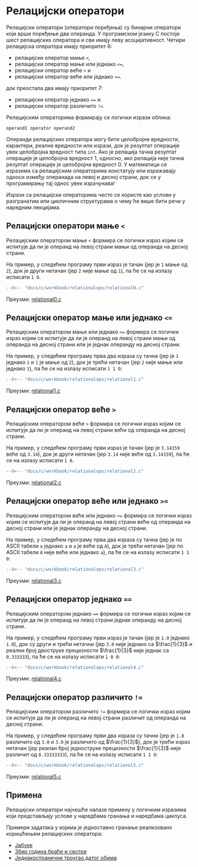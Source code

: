 # Релацијски оператори

Релацијски оператори (оператори поређења) су бинарни оператори који врше
поређење два операнда. У програмском језику C постоји шест релацијских
оператора и сви имају леву асоцијативност. Четири релацијска оператора имају
приоритет 6:

- релацијски оператор мање `<`,
- релацијски оператор мање или једнако `<=`,
- релацијски оператор веће `>` и
- релацијски оператор веће или једнако `>=`.

док преостала два имају приоритет 7:

- релацијски оператор једнако `==` и
- релацијски оператор различито `!=`.

Релацијским операторима формирају се логички изрази облика:

```text
operand1 operator operand2
```

Операнди релацијских оператора могу бити целобројне вредности, карактери,
реалне вредности или изрази, док је резултат операције увек целобројна вредност
типа `int`. Ако је релација тачна резултат операције је целобројна вредност 1,
односно, ако релација није тачна резултат операције је целобројна вредност 0.
У математици се изразима са релацијским операторима констатују или изражавају
односи између операнада на левој и десној страни, док се у програмирању тај
однос увек израчунава!

Изрази са релацијски операторима често се користе као услови у разгранатим или
цикличним структурама о чему ће више бити речи у наредним лекцијама.

## Релацијски оператори мање `<`

Релацијским оператором мање `<` формира се логички израз којим се испитује да
ли је операнд на левој страни мањи од операнда на десној страни.

На пример, у следећем програму први израз је тачан (јер је `1` мање од `2`),
док је други нетачан (јер `2` није мање од `1`), па ће се на излазу исписати
`1 0`.

```c
--8<-- "docs/c/workbook/relationalops/relational0.c"
```

Преузми: [relational0.c](workbook/relationalops/relational0.c)

## Релацијски оператор мање или једнако `<=`

Релацијским оператором мање или једнако `<=` формира се логички израз којим се
испитује да ли је операнд на левој страни мањи од операнда на десној страни или
је једнак операнду на десној страни.

На пример, у следећем програму прва два израза су тачна (јер је `1` једнако `1`
и `1` је мање од `2`), док је трећи нетачан (јер `2` није мање или једнако
`1`), па ће се на излазу исписати `1 1 0`:

```c
--8<-- "docs/c/workbook/relationalops/relational1.c"
```

Преузми: [relational1.c](workbook/relationalops/relational1.c)

## Релацијски оператор веће `>`

Релацијским оператором веће `>` формира се логички израз којим се испитује да
ли је операнд на левој страни већи од операнда на десној страни.

На пример, у следећем програму први израз је тачан (јер је `3.14159` веће од
`3.14`), док је други нетачан (јер `3.14` није веће од `3.14159`), па ће се на
излазу исписати `1 0`.

```c
--8<-- "docs/c/workbook/relationalops/relational2.c"
```

Преузми: [relational2.c](workbook/relationalops/relational2.c)

## Релацијски оператор веће или једнако `>=`

Релацијским оператором веће или једнако `>=` формира се логички израз којим се
испитује да ли је операнд на левој страни већи од операнда на десној страни или
је једнак операнду на десној страни.

На пример, у следећем програму прва два израза су тачна (јер је по ASCII табели
`a` једнако `a` и `a` је веће од `A`), док је трећи нетачан (јер по ASCII
табели `A` није веће или једнако `a`), па ће се на излазу исписати `1 1 0`:

```c
--8<-- "docs/c/workbook/relationalops/relational3.c"
```

Преузми: [relational3.c](workbook/relationalops/relational3.c)

## Релацијски оператор једнако `==`

Релацијским оператором једнако `==` формира се логички израз којим се испитује
да ли је операнд на левој страни једнак операнду на десној страни.

На пример, у следећем програму први израз је тачан (јер је `1.0` једнако
`1.0`), док су други и трећи нетачни (јер `3.0` није једнако са $\frac{1}{3}$
и реални број двоструке прецизности $\frac{1}{3}$ није једнак са `0.333333`),
па ће се на излазу исписати `1 0 0`:

```c
--8<-- "docs/c/workbook/relationalops/relational4.c"
```

Преузми: [relational4.c](workbook/relationalops/relational4.c)

## Релацијски оператор различито `!=`

Релацијским оператором различито `!=` формира се логички израз којим се
испитује да ли је операнд на левој страни различит од операнда на десној
страни.

На пример, у следећем програму први два израза су тачни (јер је `1.0` различито
од `3.0` и `3.0` је различито од $\frac{1}{3}$), док је трећи израз нетачан
(јер реалан број једноструке прецизности $\frac{1}{3}$ није различит од
`0.33333333`), па ће се на излазу исписати `1 1 0`:

```c
--8<-- "docs/c/workbook/relationalops/relational5.c"
```

Преузми: [relational5.c](workbook/relationalops/relational5.c)

## Примена

Релацијски оператори најчешће налазе примену у логичким изразима који
представљају услове у наредбама гранања и наредбама циклуса.

Примери задатака у којима је једноставно гранање реализовано коришћењем
релацијских оператора:

- [Јабуке](workbook/relationalops/jabuke.md)
- [Збир година браће и сестре](workbook/relationalops/zbirgodina.md)
- [Једнакостранични троугао датог обима](workbook/relationalops/jednakostranicni.md)
